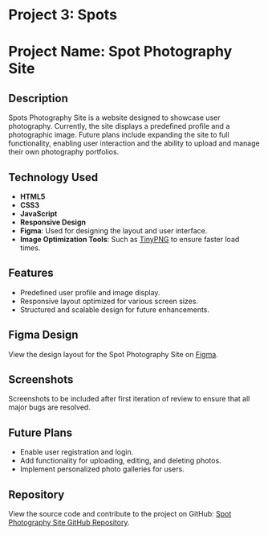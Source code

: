 # Project 3: Spots

# Project Name: Spot Photography Site

## Description

Spots Photography Site is a website designed to showcase user photography. Currently, the site displays a predefined profile and a photographic image. Future plans include expanding the site to full functionality, enabling user interaction and the ability to upload and manage their own photography portfolios.

## Technology Used

- **HTML5**
- **CSS3**
- **JavaScript**
- **Responsive Design**
- **Figma**: Used for designing the layout and user interface.
- **Image Optimization Tools**: Such as [TinyPNG](https://tinypng.com/) to ensure faster load times.

## Features

- Predefined user profile and image display.
- Responsive layout optimized for various screen sizes.
- Structured and scalable design for future enhancements.

## Figma Design

View the design layout for the Spot Photography Site on [Figma](https://www.figma.com/file/BBNm2bC3lj8QQMHlnqRsga/Sprint-3-Project-%E2%80%94-Spots?type=design&node-id=2%3A60&mode=design&t=afgNFybdorZO6cQo-1).

## Screenshots

Screenshots to be included after first iteration of review to ensure that all major bugs are resolved.

## Future Plans

- Enable user registration and login.
- Add functionality for uploading, editing, and deleting photos.
- Implement personalized photo galleries for users.

## Repository

View the source code and contribute to the project on GitHub: [Spot Photography Site GitHub Repository](https://github.com/marisa406/se_project_spots).
